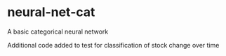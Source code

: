 # neural-net-cat
A basic categorical neural network

Additional code added to test for classification of stock change over time

